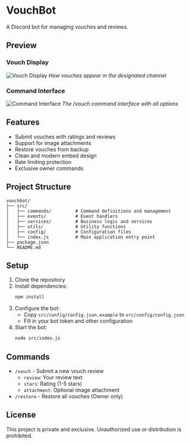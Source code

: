 # VouchBot

A Discord bot for managing vouches and reviews.

## Preview

### Vouch Display
![Vouch Display](https://cdn.discordapp.com/attachments/1255155199329177672/1383195214830764182/image.png?ex=684de86d&is=684c96ed&hm=cd553e183cde2841a97e4db99bf04097614a3de72217ed2e644a4ad1812d56aa&)
*How vouches appear in the designated channel*

### Command Interface
![Command Interface](https://cdn.discordapp.com/attachments/1255155199329177672/1383195308825120830/image.png?ex=684de884&is=684c9704&hm=323e2b301c549a1be38056b72e9c5b4bdbb4dffb93730c80268204afe75df129&)
*The /vouch command interface with all options*

## Features

- Submit vouches with ratings and reviews
- Support for image attachments
- Restore vouches from backup
- Clean and modern embed design
- Rate limiting protection
- Exclusive owner commands

## Project Structure

```
vouchbot/
├── src/
│   ├── commands/         # Command definitions and management
│   ├── events/           # Event handlers
│   ├── services/         # Business logic and services
│   ├── utils/            # Utility functions
│   ├── config/           # Configuration files
│   └── index.js          # Main application entry point
├── package.json
└── README.md
```

## Setup

1. Clone the repository
2. Install dependencies:
   ```bash
   npm install
   ```
3. Configure the bot:
   - Copy `src/config/config.json.example` to `src/config/config.json`
   - Fill in your bot token and other configuration
4. Start the bot:
   ```bash
   node src/index.js
   ```

## Commands

- `/vouch` - Submit a new vouch review
  - `review`: Your review text
  - `stars`: Rating (1-5 stars)
  - `attachment`: Optional image attachment
- `/restore` - Restore all vouches (Owner only)

## License

This project is private and exclusive. Unauthorized use or distribution is prohibited. 